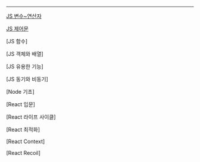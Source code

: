
---


[JS 변수~연산자](JS_variableTypeOperator.md)

[JS 제어문](JS_ControlStatement.md)

[JS 함수]

[JS 객체와 배열]

[JS 유용한 기능]

[JS 동기와 비동기]

[Node 기초]

[React 입문]

[React 라이프 사이클]

[React 최적화]

[React Context]

[React Recoil]